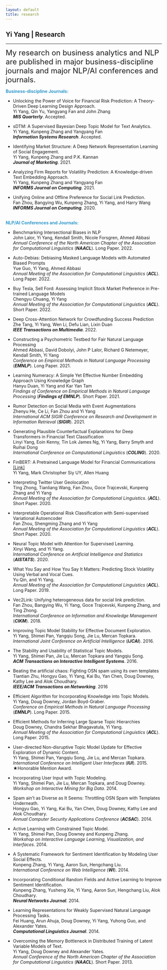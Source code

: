 ```yaml
---
layout: default
title: research
---
```


## Yi Yang | Research

* * *

<span style="font-size:24px;"> My research on business analytics and NLP are published in major business-discipline journals and major NLP/AI conferences and journals.</span>

<span style="color:#39c;">**Business-discipline Journals:**  </span> <br>

+ Unlocking the Power of Voice for Financial Risk Prediction: A Theory-Driven Deep Learning Design Approach.<br>
  Yi Yang, Qin Yu, Yangyang Fan and John Zhang<br>
  ***MIS Quarterly***. Accepted.<br>

+ sDTM: A Supervised Bayesian Deep Topic Model for Text Analytics.<br>
  Yi Yang, Kunpeng Zhang and Yangyang Fan <br>
  ***Information Systems Research***. Accepted.<br>

+ Identifying Market Structure: A Deep Network Representation Learning of Social Engagement. <br>
  Yi Yang, Kunpeng Zhang and P.K. Kannan <br>
  ***Journal of Marketing***. 2021.<br>

+ Analyzing Firm Reports for Volatility Prediction: A Knowledge-driven Text Embedding Approach. <br>
  Yi Yang, Kunpeng Zhang and Yangyang Fan<br> 
  ***INFORMS Journal on Computing***. 2021.<br>

+ Unifying Online and Offline Preference for Social Link Prediction.<br>
  Fan Zhou, Bangying Wu, Kunpeng Zhang, Yi Yang, and Harry Wang <br> ***INFORMS Journal on Computing***. 2020.<br><br>

<span style="color:#39c;">**NLP/AI Conferences and Journals:**  </span>

+ Benchmarking Intersectional Biases in NLP <br>
  John Lalor, Yi Yang, Kendall Smith, Nicole Forsgren, Ahmed Abbasi<br>
  *Annual Conference of the North American Chapter of the Association for Computational Linguistics* (***NAACL***). Long Paper. 2022. <br>

+ Auto-Debias: Debiasing Masked Language Models with Automated Biased Prompts <br> Yue Guo, Yi Yang, Ahmed Abbasi<br> *Annual Meeting of the Association for Computational Linguistics* (***ACL***). Long Paper. 2022.<br>

+ Buy Tesla, Sell Ford: Assessing Implicit Stock Market Preference in Pre-trained Language Models <br> Chengyu Chuang, Yi Yang<br> *Annual Meeting of the Association for Computational Linguistics* (***ACL***). Short Paper. 2022.<br>

+ Deep Cross-Attention Network for Crowdfunding Success Prediction<br>Zhe Tang, Yi Yang, Wen Li, Defu Lian, Lixin Duan<br>***IEEE Transactions on Multimedia***. 2022.<br>

+ Constructing a Psychometric Testbed for Fair Natural Language Processing<br>Ahmed Abbasi, David Dobolyi, John P Lalor, Richard G Netemeyer, Kendall Smith, Yi Yang<br>*Conference on Empirical Methods in Natural Language Processing* (***EMNLP***). Long Paper. 2021. <br>

+ Learning Numeracy: A Simple Yet Effective Number Embedding Approach Using Knowledge Graph<br>Hanyu Duan, Yi Yang and Kar Yan Tam <br>*Findings of Conference on Empirical Methods in Natural Language Processing* (***Findings of EMNLP***). Short Paper. 2021.<br>

+ Rumor Detection on Social Media with Event Augmentations<br>Zhenyu He, Ce Li, Fan Zhou and Yi Yang <br>*International ACM SIGIR Conference on Research and Development in Information Retrieval* (***SIGIR***). 2021. <br>

+ Generating Plausible Counterfactual Explanations for Deep Transformers in Financial Text Classification <br>
  Linyi Yang, Eoin Kenny, Tin Lok James Ng,  Yi Yang, Barry Smyth and Ruihai Dong <br>
  *International Conference on Computational Linguistics* (***COLING***). 2020. <br>

+ FinBERT: A Pretrained Language Model for Financial Communications <a href="https://github.com/yya518/FinBERT"> [Link]</a>  <br>
  Yi Yang, Mark Christopher Siy UY, Allen Huang <br>

+ Interpreting Twitter User Geolocation   <br>
  Ting Zhong, Tianliang Wang, Fan Zhou, Goce Trajcevski, Kunpeng Zhang and  Yi Yang <br>
  *Annual Meeting of the Association for Computational Linguistics*. (***ACL***). Short Paper. 2020.<br>

+ Interpretable Operational Risk Classification with Semi-supervised Variational Autoencoder   <br>
  Fan Zhou, Shengming Zhang and Yi Yang  <br>
  *Annual Meeting of the Association for Computational Linguistics* (***ACL***). Short Paper. 2020.<br>

+ Neural Topic Model with Attention for Supervised Learning.  <br>
  Xinyi Wang, and  Yi Yang.  <br>
  *International Conference on Artificial Intelligence and Statistics* (***AISTATS***). 2020.<br>

+ What You Say and How You Say It Matters: Predicting Stock Volatility Using Verbal and Vocal Cues.  <br>
  Yu Qin, and  Yi Yang.  <br>
  *Annual Meeting of the Association for Computational Linguistics* (***ACL***). Long Paper. 2019.<br>

+ Vec2Link: Unifying heterogeneous data for social link prediction.  <br>
  Fan Zhou, Bangying Wu,  Yi Yang, Goce Trajcevski, Kunpeng Zhang, and Ting Zhong. <br>
  *International Conference on Information and Knowledge Management* (***CIKM***). 2018.<br>

+ Improving Topic Model Stability for Effective Document Exploration. <br>
  Yi Yang, Shimei Pan, Yangqiu Song, Jie Lu, Mercan Topkara.  <br>
  *International Joint Conference on Artificial Intelligence* (***IJCAI***). 2016.<br>

+ The Stability and Usability of Statistical Topic Models. <br>
  Yi Yang, Shimei Pan, Jie Lu, Mercan Topkara and Yangqiu Song.  <br>
  ***ACM Transactions on Interactive Intelligent Systems***. 2016.<br>

+ Beating the artificial chaos: Fighting OSN spam using its own templates <br>
  Tiantian Zhu, Hongyu Gao, Yi Yang, Kai Bu, Yan Chen, Doug Downey, Kathy Lee and Alok Choudhary. <br>
  ***IEEE/ACM Transactions on Networking***. 2016 <br>

+ Efficient Algorithm for Incorporating Knowledge into Topic Models.  <br>
  Yi Yang, Doug Downey, Jordan Boyd-Graber. <br>
  *Conference on Empirical Methods in Natural Language Processing* (***EMNLP***). Long Paper. 2015. <br>

+ Efficient Methods for Inferring Large Sparse Topic Hierarchies  <br>
  Doug Downey, Chandra Sekhar Bhagavatula,  Yi Yang. <br>
  *Annual Meeting of the Association for Computational Linguistics* (***ACL***). Long Paper. 2015. <br>

+ User-directed Non-disruptive Topic Model Update for Effective Exploration of Dynamic Content. <br>
    Yi Yang, Shimei Pan, Yangqiu Song, Jie Lu, and Mercan Topkara.<br>
   *International Conference on Intelligent User Interfaces* (***IUI***). 2015. <br>
   &#9733;Honorable Mention Award.<br>
  
+ Incorporating User Input with Topic Modeling.  <br>
  Yi Yang, Shimei Pan, Jie Lu, Mercan Topkara, and Doug Downey. <br>
  *Workshop on Interactive Mining for Big Data*. 2014. <br>

+ Spam ain’t as Diverse as It Seems: Throttling OSN Spam with Templates Underneath. <br>
  Hongyu Gao,  Yi Yang, Kai Bu, Yan Chen, Doug Downey, Kathy Lee and Alok Choudhary. <br>
  *Annual Computer Security Applications Conference* (***ACSAC***). 2014. <br>

+ Active Learning with Constrained Topic Model.  <br>
  Yi Yang, Shimei Pan, Doug Downey and Kunpeng Zhang. <br>
  *Workshop on Interactive Language Learning, Visualization, and Interfaces*. 2014.<br>

+ A Systematic Framework for Sentiment Identification by Modeling User Social Effects. <br>
  Kunpeng Zhang,   Yi Yang, Aaron Sun, Hengchang Liu. <br>
  *International Conference on Web Intelligence* (***WI***). 2014.<br>

+ Incorporating Conditional Random Fields and Active Learning to Improve Sentiment Identification.  <br> Kunpeng Zhang, Yusheng Xie,  Yi Yang, Aaron Sun, Hengchang Liu, Alok Choudhary. <br>
  ***Neural Networks Journal***. 2014.<br>

+ Learning Representations for Weakly Supervised Natural Language Processing Tasks. <br>
  Fei Huang, Arun Ahuja, Doug Downey,  Yi Yang, Yuhong Guo, and Alexander Yates. <br>
  ***Computational Linguistics Journal***.  2014.<br>

+ Overcoming the Memory Bottleneck in Distributed Training of Latent Variable Models of Text.  <br>
  Yi Yang, Doug Downey and Alexander Yates. <br>
  *Annual Conference of the North American Chapter of the Association for Computational Linguistics* (***NAACL***). Short Paper. 2013.
